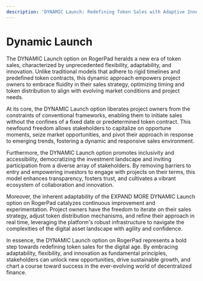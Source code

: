 ```yaml
---
description: 'DYNAMIC Launch: Redefining Token Sales with Adaptive Innovation on RogerPad'
---
```


# Dynamic Launch

The DYNAMIC Launch option on RogerPad heralds a new era of token sales, characterized by unprecedented flexibility, adaptability, and innovation. Unlike traditional models that adhere to rigid timelines and predefined token contracts, this dynamic approach empowers project owners to embrace fluidity in their sales strategy, optimizing timing and token distribution to align with evolving market conditions and project needs.

At its core, the DYNAMIC Launch option liberates project owners from the constraints of conventional frameworks, enabling them to initiate sales without the confines of a fixed date or predetermined token contract. This newfound freedom allows stakeholders to capitalize on opportune moments, seize market opportunities, and pivot their approach in response to emerging trends, fostering a dynamic and responsive sales environment.

Furthermore, the DYNAMIC Launch option promotes inclusivity and accessibility, democratizing the investment landscape and inviting participation from a diverse array of stakeholders. By removing barriers to entry and empowering investors to engage with projects on their terms, this model enhances transparency, fosters trust, and cultivates a vibrant ecosystem of collaboration and innovation.

Moreover, the inherent adaptability of the EXPAND MORE DYNAMIC Launch option on RogerPad catalyzes continuous improvement and experimentation. Project owners have the freedom to iterate on their sales strategy, adjust token distribution mechanisms, and refine their approach in real time, leveraging the platform's robust infrastructure to navigate the complexities of the digital asset landscape with agility and confidence.

In essence, the DYNAMIC Launch option on RogerPad represents a bold step towards redefining token sales for the digital age. By embracing adaptability, flexibility, and innovation as fundamental principles, stakeholders can unlock new opportunities, drive sustainable growth, and chart a course toward success in the ever-evolving world of decentralized finance.
